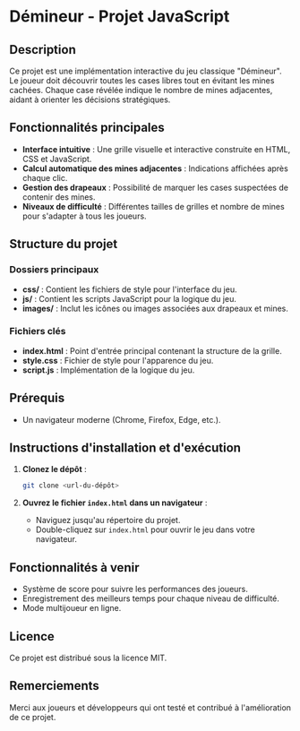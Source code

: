 # Démineur - Projet JavaScript

## Description
Ce projet est une implémentation interactive du jeu classique "Démineur". Le joueur doit découvrir toutes les cases libres tout en évitant les mines cachées. Chaque case révélée indique le nombre de mines adjacentes, aidant à orienter les décisions stratégiques.

## Fonctionnalités principales
- **Interface intuitive** : Une grille visuelle et interactive construite en HTML, CSS et JavaScript.
- **Calcul automatique des mines adjacentes** : Indications affichées après chaque clic.
- **Gestion des drapeaux** : Possibilité de marquer les cases suspectées de contenir des mines.
- **Niveaux de difficulté** : Différentes tailles de grilles et nombre de mines pour s'adapter à tous les joueurs.

## Structure du projet

### Dossiers principaux
- **css/** : Contient les fichiers de style pour l'interface du jeu.
- **js/** : Contient les scripts JavaScript pour la logique du jeu.
- **images/** : Inclut les icônes ou images associées aux drapeaux et mines.

### Fichiers clés
- **index.html** : Point d'entrée principal contenant la structure de la grille.
- **style.css** : Fichier de style pour l'apparence du jeu.
- **script.js** : Implémentation de la logique du jeu.

## Prérequis
- Un navigateur moderne (Chrome, Firefox, Edge, etc.).

## Instructions d'installation et d'exécution
1. **Clonez le dépôt** :
   ```bash
   git clone <url-du-dépôt>
   ```

2. **Ouvrez le fichier `index.html` dans un navigateur** :
   - Naviguez jusqu'au répertoire du projet.
   - Double-cliquez sur `index.html` pour ouvrir le jeu dans votre navigateur.

## Fonctionnalités à venir
- Système de score pour suivre les performances des joueurs.
- Enregistrement des meilleurs temps pour chaque niveau de difficulté.
- Mode multijoueur en ligne.

## Licence
Ce projet est distribué sous la licence MIT.

## Remerciements
Merci aux joueurs et développeurs qui ont testé et contribué à l'amélioration de ce projet.
